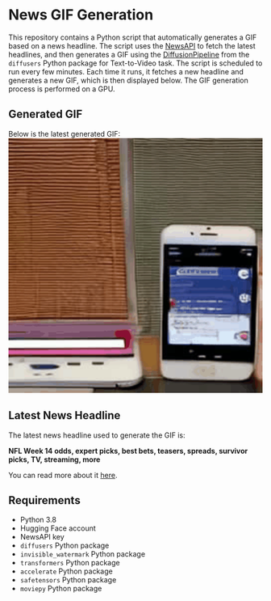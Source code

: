 # News GIF Generation
This repository contains a Python script that automatically generates a GIF based on a news headline. The script uses the [NewsAPI](https://newsapi.org/) to fetch the latest headlines, and then generates a GIF using the [DiffusionPipeline](https://github.com/huggingface/diffusers) from the `diffusers` Python package for Text-to-Video task.
The script is scheduled to run every few minutes. Each time it runs, it fetches a new headline and generates a new GIF, which is then displayed below. The GIF generation process is performed on a GPU.

## Generated GIF
Below is the latest generated GIF:
![Generated GIF](output.gif?raw=true&v=1702280068)

## Latest News Headline
The latest news headline used to generate the GIF is:

**NFL Week 14 odds, expert picks, best bets, teasers, spreads, survivor picks, TV, streaming, more**

You can read more about it [here](https://www.cbssports.com/nfl/news/nfl-week-14-odds-expert-picks-best-bets-teasers-spreads-survivor-picks-tv-streaming-more/).

## Requirements
- Python 3.8
- Hugging Face account
- NewsAPI key
- `diffusers` Python package
- `invisible_watermark` Python package
- `transformers` Python package
- `accelerate` Python package
- `safetensors` Python package
- `moviepy` Python package
